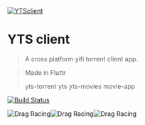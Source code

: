 <a href="https://github.com/sumeetmathpati/yts_client"><img src="https://raw.githubusercontent.com/sumeetmathpati/yts_client/master/assets/icon/icon.png" title="YTSclient" alt="YTSclient"></a>

# YTS client

> A cross platform yifi torrent client app.

> Made in Fluttr

> yts-torrent yts yts-movies movie-app

[![Build Status](http://img.shields.io/travis/badges/badgerbadgerbadger.svg?style=flat-square)](https://travis-ci.org/badges/badgerbadgerbadger)

![Drag Racing](https://raw.githubusercontent.com/sumeetmathpati/yts_client/master/screenshots/1.jpg)![Drag Racing](https://raw.githubusercontent.com/sumeetmathpati/yts_client/master/screenshots/2.jpg)![Drag Racing](https://raw.githubusercontent.com/sumeetmathpati/yts_client/master/screenshots/3.jpg)

